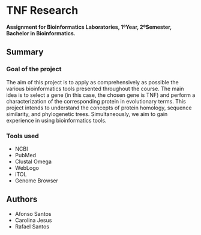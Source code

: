 # TNF Research

**Assignment for Bioinformatics Laboratories, 1ºYear, 2ºSemester, Bachelor in Bioinformatics.**

## Summary

### Goal of the project
The aim of this project is to apply as comprehensively as possible the various bioinformatics tools presented throughout the course. The main idea is to select a gene (in this case, the chosen gene is TNF) and perform a characterization of the corresponding protein in evolutionary terms. This project intends to understand the concepts of protein homology, sequence similarity, and phylogenetic trees. Simultaneously, we aim to gain experience in using bioinformatics tools.

### Tools used
- NCBI
- PubMed
- Clustal Omega
- WebLogo
- iTOL
- Genome Browser

## Authors
- Afonso Santos
- Carolina Jesus
- Rafael Santos
